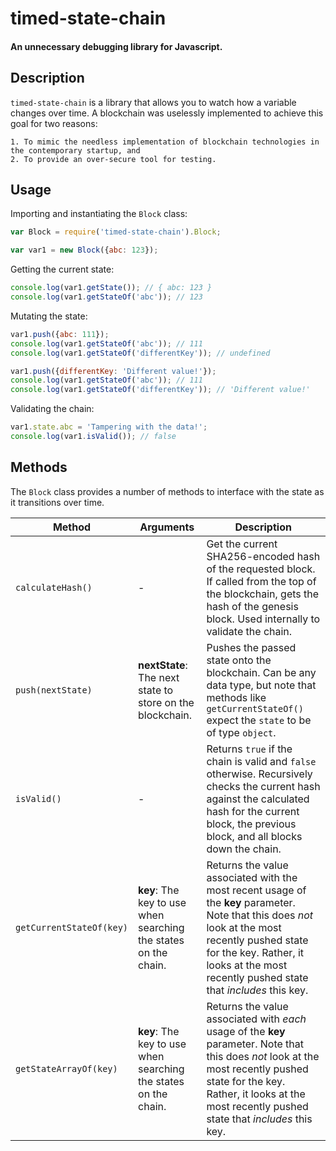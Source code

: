 # timed-state-chain
#### An unnecessary debugging library for Javascript.

## Description
`timed-state-chain` is a library that allows you to watch how a variable changes over time. A blockchain was uselessly implemented to achieve this goal for two reasons:

    1. To mimic the needless implementation of blockchain technologies in the contemporary startup, and
    2. To provide an over-secure tool for testing.

## Usage
Importing and instantiating the `Block` class:
```javascript
var Block = require('timed-state-chain').Block;

var var1 = new Block({abc: 123});
```

Getting the current state:
```javascript
console.log(var1.getState()); // { abc: 123 }
console.log(var1.getStateOf('abc')); // 123
```

Mutating the state:
```javascript
var1.push({abc: 111});
console.log(var1.getStateOf('abc')); // 111
console.log(var1.getStateOf('differentKey')); // undefined

var1.push({differentKey: 'Different value!'});
console.log(var1.getStateOf('abc')); // 111
console.log(var1.getStateOf('differentKey')); // 'Different value!'
```

Validating the chain:
```javascript
var1.state.abc = 'Tampering with the data!';
console.log(var1.isValid()); // false
```

## Methods
The `Block` class provides a number of methods to interface with the state as it transitions over time.

| Method | Arguments | Description |
| --- | --- | --- |
| `calculateHash()` | - | Get the current SHA256-encoded hash of the requested block. If called from the top of the blockchain, gets the hash of the genesis block. Used internally to validate the chain. |
| `push(nextState)` | **nextState**: The next state to store on the blockchain. | Pushes the passed state onto the blockchain. Can be any data type, but note that methods like `getCurrentStateOf()` expect the `state` to be of type `object`.|
| `isValid()` | - | Returns `true` if the chain is valid and `false` otherwise. Recursively checks the current hash against the calculated hash for the current block, the previous block, and all blocks down the chain. |
| `getCurrentStateOf(key)` | **key**: The key to use when searching the states on the chain. | Returns the value associated with the most recent usage of the **key** parameter. Note that this does *not* look at the most recently pushed state for the key. Rather, it looks at the most recently pushed state that *includes* this key. |
| `getStateArrayOf(key)` | **key**: The key to use when searching the states on the chain. | Returns the value associated with *each* usage of the **key** parameter. Note that this does *not* look at the most recently pushed state for the key. Rather, it looks at the most recently pushed state that *includes* this key. |